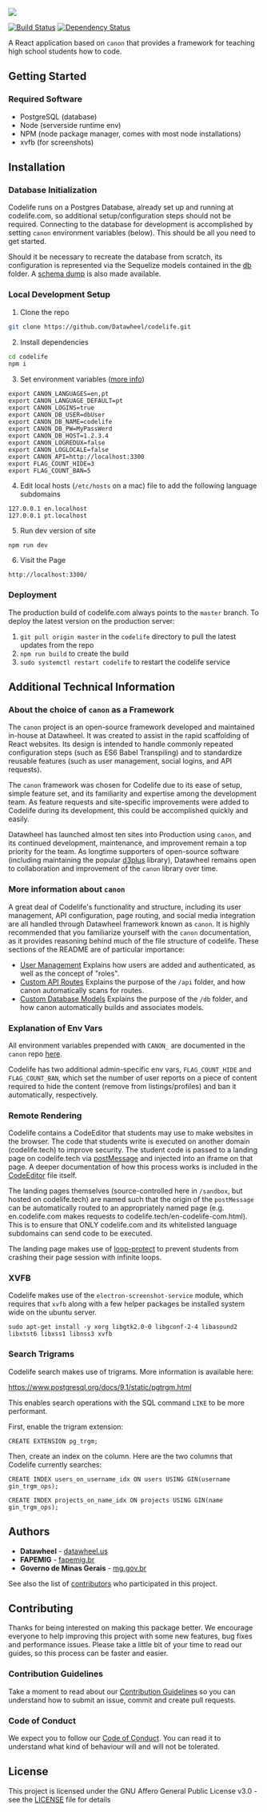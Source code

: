 ![](https://github.com/datawheel/codelife/raw/master/static/logo/logo-dark.png)

[![Build Status](https://travis-ci.org/Datawheel/codelife.svg?branch=master)](https://travis-ci.org/Datawheel/codelife) [![Dependency Status](https://david-dm.org/datawheel/codelife.svg)](https://david-dm.org/datawheel/codelife)

A React application based on `canon` that provides a framework for teaching high school students how to code.

## Getting Started

### Required Software
* PostgreSQL (database)
* Node (serverside runtime env)
* NPM (node package manager, comes with most node installations)
* xvfb (for screenshots)

## Installation

### Database Initialization 

Codelife runs on a Postgres Database, already set up and running at codelife.com, so additional setup/configuration steps should not be required. Connecting to the database for development is accomplished by setting `canon` environment variables (below). This should be all you need to get started.

Should it be necessary to recreate the database from scratch, its configuration is represented via the Sequelize models contained in the [db](/db) folder. A [schema dump](https://storage.googleapis.com/codelife/db-schema/codelife_schema.sql) is also made available.

### Local Development Setup

1. Clone the repo
```bash
git clone https://github.com/Datawheel/codelife.git
```

2. Install dependencies
```bash
cd codelife
npm i
```

3. Set environment variables ([more info](#explanation-of-env-vars))
```
export CANON_LANGUAGES=en,pt
export CANON_LANGUAGE_DEFAULT=pt
export CANON_LOGINS=true
export CANON_DB_USER=dbUser
export CANON_DB_NAME=codelife
export CANON_DB_PW=MyPassWerd
export CANON_DB_HOST=1.2.3.4
export CANON_LOGREDUX=false
export CANON_LOGLOCALE=false
export CANON_API=http://localhost:3300
export FLAG_COUNT_HIDE=3
export FLAG_COUNT_BAN=5
```

4. Edit local hosts (`/etc/hosts` on a mac) file to add the following language subdomains
```
127.0.0.1 en.localhost
127.0.0.1 pt.localhost
```

5. Run dev version of site
```
npm run dev
```

6. Visit the Page
```
http://localhost:3300/
```

### Deployment

The production build of codelife.com always points to the `master` branch. To deploy the latest version on the production server:

1) `git pull origin master` in the `codelife` directory to pull the latest updates from the repo
2) `npm run build` to create the build
3) `sudo systemctl restart codelife` to restart the codelife service

## Additional Technical Information

### About the choice of `canon` as a Framework

The `canon` project is an open-source framework developed and maintained in-house at Datawheel. It was created to assist in the rapid scaffolding of React websites. Its design is intended to handle commonly repeated configuration steps (such as ES6 Babel Transpiling) and to standardize reusable features (such as user management, social logins, and API requests).

The `canon` framework was chosen for Codelife due to its ease of setup, simple feature set, and its familiarity and expertise among the development team. As feature requests and site-specific improvements were added to Codelife during its development, this could be accomplished quickly and easily.  

Datawheel has launched almost ten sites into Production using `canon`, and its continued development, maintenance, and improvement remain a top priority for the team. As longtime supporters of open-source software (including maintaining the popular [d3plus](http://d3plus.org/) library), Datawheel remains open to collaboration and improvement of the `canon` library over time.

### More information about `canon`

A great deal of Codelife's functionality and structure, including its user management, API configuration, page routing, and social media integration are all handled through Datawheel framework known as `canon`. It is highly recommended that you familiarize yourself with the `canon` documentation, as it provides reasoning behind much of the file structure of codelife. These sections of the README are of particular importance:

* [User Management](https://github.com/datawheel/canon#user-management) Explains how users are added and authenticated, as well as the concept of "roles".
* [Custom API Routes](https://github.com/datawheel/canon#custom-api-routes) Explains the purpose of the `/api` folder, and how canon automatically scans for routes.
* [Custom Database Models](https://github.com/datawheel/canon#custom-database-models) Explains the purpose of the `/db` folder, and how canon automatically builds and associates models.

### Explanation of Env Vars

All environment variables prepended with `CANON_` are documented in the `canon` repo [here](https://github.com/Datawheel/canon).

Codelife has two additional admin-specific env vars, `FLAG_COUNT_HIDE` and `FLAG_COUNT_BAN`, which set the number of user reports on a piece of content required to hide the content (remove from listings/profiles) and ban it automatically, respectively.  

### Remote Rendering 

Codelife contains a CodeEditor that students may use to make websites in the browser. The code that students write is executed on another domain (codelife.tech) to improve security. The student code is passed to a landing page on codelife.tech via [postMessage](https://developer.mozilla.org/en-US/docs/Web/API/Window/postMessage) and injected into an iframe on that page. A deeper documentation of how this process works is included in the [CodeEditor](/app/components/CodeEditor/CodeEditor.jsx) file itself. 

The landing pages themselves (source-controlled here in `/sandbox`, but hosted on codelife.tech) are named such that the origin of the `postMessage` can be automatically routed to an appropriately named page (e.g. en.codelife.com makes requests to codelife.tech/en-codelife-com.html). This is to ensure that ONLY codelife.com and its whitelisted language subdomains can send code to be executed.  

The landing page makes use of [loop-protect](https://github.com/jsbin/loop-protect) to prevent students from crashing their page session with infinite loops.

### XVFB

Codelife makes use of the `electron-screenshot-service` module, which requires that `xvfb` along with a few helper packages be installed system wide on the ubuntu server.

```
sudo apt-get install -y xorg libgtk2.0-0 libgconf-2-4 libasound2 libxtst6 libxss1 libnss3 xvfb
```

### Search Trigrams

Codelife search makes use of trigrams.  More information is available here:

https://www.postgresql.org/docs/9.1/static/pgtrgm.html

This enables search operations with the SQL command `LIKE` to be more performant.

First, enable the trigram extension:

```
CREATE EXTENSION pg_trgm;
```

Then, create an index on the column.  Here are the two columns that Codelife currently searches:

```
CREATE INDEX users_on_username_idx ON users USING GIN(username gin_trgm_ops);
```

```
CREATE INDEX projects_on_name_idx ON projects USING GIN(name gin_trgm_ops);
```

## Authors

* **Datawheel** - [datawheel.us](https://www.datawheel.us/)
* **FAPEMIG** - [fapemig.br](http://www.fapemig.br/)
* **Governo de Minas Gerais** - [mg.gov.br](http://mg.gov.br/)

See also the list of [contributors](https://github.com/datawheel/codelife/graphs/contributors) who participated in this project.

## Contributing

Thanks for being interested on making this package better. We encourage everyone to help improving this project with some new features, bug fixes and performance issues. Please take a little bit of your time to read our guides, so this process can be faster and easier.

### Contribution Guidelines

Take a moment to read about our [Contribution Guidelines](https://github.com/CodeLifeOrg/codelife/blob/master/CONTRIBUTING.md) so you can understand how to submit an issue, commit and create pull requests.

### Code of Conduct

We expect you to follow our [Code of Conduct](https://github.com/CodeLifeOrg/codelife/blob/master/CODE_OF_CONDUCT.md). You can read it to understand what kind of behaviour will and will not be tolerated.


## License

This project is licensed under the GNU Affero General Public License v3.0 - see the [LICENSE](LICENSE) file for details
